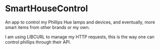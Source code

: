 # SmartHouseControl
An app to control my Phillips Hue lamps and devices, and eventually, more smart items from other brands or my own.

I am using LIBCURL to manage my HTTP requests, this is the way one can control phillips through their API.
